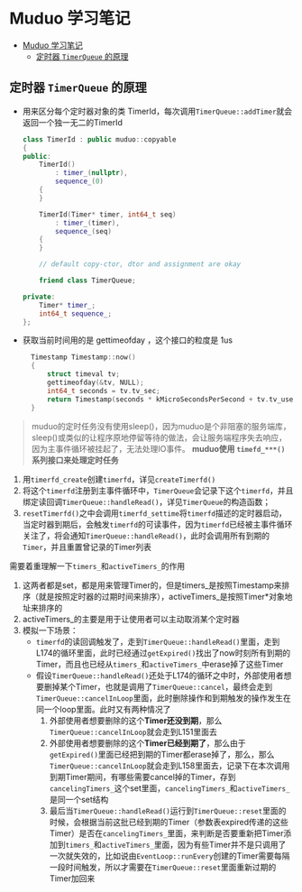 # Muduo 学习笔记
<!-- TOC -->
- [Muduo 学习笔记](#muduo-学习笔记)
  - [定时器 `TimerQueue` 的原理](#定时器-timerqueue-的原理)
<!-- TOC -->

## 定时器 `TimerQueue` 的原理
* 用来区分每个定时器对象的类 TimerId，每次调用`TimerQueue::addTimer`就会返回一个独一无二的TimerId
    ```C++
    class TimerId : public muduo::copyable
    {
    public:
        TimerId()
            : timer_(nullptr),
            sequence_(0)
        {
        }

        TimerId(Timer* timer, int64_t seq)
            : timer_(timer),
            sequence_(seq)
        {
        }

        // default copy-ctor, dtor and assignment are okay

        friend class TimerQueue;

    private:
        Timer* timer_;
        int64_t sequence_;
    };

    ```
* 获取当前时间用的是 gettimeofday ，这个接口的粒度是 1us
  ```C++
    Timestamp Timestamp::now()
    {
        struct timeval tv;
        gettimeofday(&tv, NULL);
        int64_t seconds = tv.tv_sec;
        return Timestamp(seconds * kMicroSecondsPerSecond + tv.tv_usec);
    }
  ``` 
> muduo的定时任务没有使用sleep()，因为muduo是个非阻塞的服务端库，sleep()或类似的让程序原地停留等待的做法，会让服务端程序失去响应，因为主事件循环被挂起了，无法处理IO事件。
**muduo使用 `timefd_***()` 系列接口来处理定时任务**
1. 用`timerfd_create`创建`timerfd`，详见`createTimerfd()`
2. 将这个`timerfd`注册到主事件循环中，`TimerQueue`会记录下这个`timerfd`，并且绑定读回调`TimerQueue::handleRead()`，详见`TimerQueue`的构造函数；
3. `resetTimerfd()`之中会调用`timerfd_settime`将`timerfd`描述的定时器启动，当定时器到期后，会触发`timerfd`的可读事件，因为`timerfd`已经被主事件循环关注了，将会通知`TimerQueue::handleRead()`，此时会调用所有到期的`Timer`，并且重置曾记录的Timer列表

需要着重理解一下`timers_`和`activeTimers_`的作用
1. 这两者都是set，都是用来管理Timer的，但是timers_是按照Timestamp来排序（就是按照定时器的过期时间来排序），activeTimers_是按照Timer*对象地址来排序的
2. activeTimers_的主要是用于让使用者可以主动取消某个定时器
3. 模拟一下场景：
   * `timerfd`的读回调触发了，走到`TimerQueue::handleRead()`里面，走到L174的循环里面，此时已经通过`getExpired()`找出了now时刻所有到期的Timer，而且也已经从`timers_`和`activeTimers_`中erase掉了这些Timer
   * 假设`TimerQueue::handleRead()`还处于L174的循环之中时，外部使用者想要删掉某个Timer，也就是调用了`TimerQueue::cancel`，最终会走到`TimerQueue::cancelInLoop`里面，此时删除操作和到期触发的操作发生在同一个loop里面。此时又有两种情况了
     1. 外部使用者想要删除的这个**Timer还没到期**，那么`TimerQueue::cancelInLoop`就会走到L151里面去
     2. 外部使用者想要删除的这个**Timer已经到期了**，那么由于`getExpired()`里面已经把到期的Timer都erase掉了，那么，那么`TimerQueue::cancelInLoop`就会走到L158里面去，记录下在本次调用到期Timer期间，有哪些需要cancel掉的Timer，存到`cancelingTimers_`这个set里面，`cancelingTimers_`和`activeTimers_`是同一个set结构
     3. 最后当`TimerQueue::handleRead()`运行到`TimerQueue::reset`里面的时候，会根据当前这批已经到期的Timer（参数表expired传递的这些Timer）是否在`cancelingTimers_`里面，来判断是否要重新把Timer添加到`timers_`和`activeTimers_`里面，因为有些Timer并不是只调用了一次就失效的，比如说由`EventLoop::runEvery`创建的Timer需要每隔一段时间触发，所以才需要在`TimerQueue::reset`里面重新过期的Timer加回来